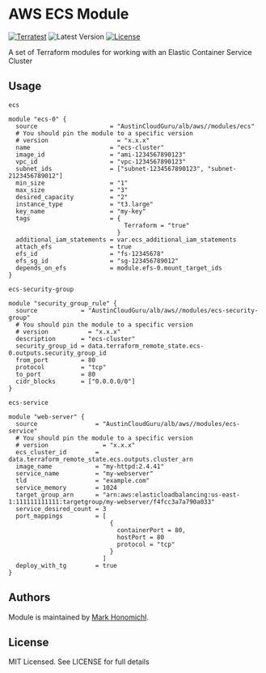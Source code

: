 # AWS ECS Module
[![Terratest](https://github.com/austincloudguru/terraform-aws-ecs/workflows/Terratest/badge.svg)](https://github.com/austincloudguru/terraform-aws-ecs/actions?query=workflow%3ATerratest)
![Latest Version](https://img.shields.io/github/v/tag/austincloudguru/terraform-aws-ecs?sort=semver&label=Latest%20Version)
[![License](https://img.shields.io/github/license/austincloudguru/terraform-aws-ecs)](https://github.com/austincloudguru/terraform-aws-ecs/blob/master/LICENSE)


A set of Terraform modules for working with an Elastic Container Service Cluster

## Usage
`ecs`
```hcl
module "ecs-0" {
  source                    = "AustinCloudGuru/alb/aws//modules/ecs"
  # You should pin the module to a specific version
  # version                   = "x.x.x"
  name                      = "ecs-cluster"
  image_id                  = "ami-1234567890123"
  vpc_id                    = "vpc-1234567890123"
  subnet_ids                = ["subnet-1234567890123", "subnet-2123456789012"]
  min_size                  = "1"
  max_size                  = "3"
  desired_capacity          = "2"
  instance_type             = "t3.large"
  key_name                  = "my-key"
  tags                      = {
                                Terraform = "true"
                              } 
  additional_iam_statements = var.ecs_additional_iam_statements
  attach_efs                = true
  efs_id                    = "fs-12345678"
  efs_sg_id                 = "sg-123456789012"
  depends_on_efs            = module.efs-0.mount_target_ids
}
```

`ecs-security-group`
```hcl
module "security_group_rule" {
  source            = "AustinCloudGuru/alb/aws//modules/ecs-security-group"
  # You should pin the module to a specific version
  # version           = "x.x.x"
  description       = "ecs-cluster"
  security_group_id = data.terraform_remote_state.ecs-0.outputs.security_group_id
  from_port         = 80
  protocol          = "tcp"
  to_port           = 80
  cidr_blocks       = ["0.0.0.0/0"]
}
```

`ecs-service`
```hcl
module "web-server" {
  source                = "AustinCloudGuru/alb/aws//modules/ecs-service"
  # You should pin the module to a specific version
  # version               = "x.x.x"
  ecs_cluster_id        = data.terraform_remote_state.ecs.outputs.cluster_arn
  image_name            = "my-httpd:2.4.41"
  service_name          = "my-webserver"
  tld                   = "example.com"
  service_memory        = 1024
  target_group_arn      = "arn:aws:elasticloadbalancing:us-east-1:111111111111:targetgroup/my-webserver/f4fcc3a7a790a033"
  service_desired_count = 3
  port_mappings         = [
                            {
                              containerPort = 80,
                              hostPort = 80
                              protocol = "tcp"
                            }
                          ]
  deploy_with_tg        = true
}
```

## Authors
Module is maintained by [Mark Honomichl](https://github.com/austincloudguru).

## License
MIT Licensed.  See LICENSE for full details
